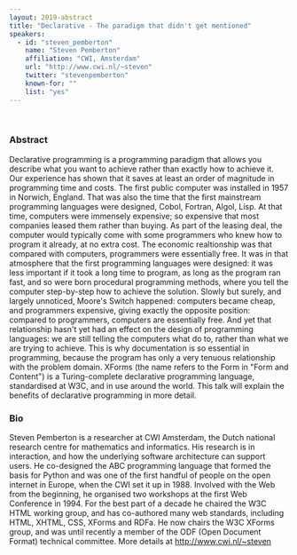 ```yaml
---
layout: 2019-abstract
title: "Declarative - The paradigm that didn't get mentioned"
speakers:
  - id: "steven_pemberton"
    name: "Steven Pemberton"
    affiliation: "CWI, Amsterdam"
    url: "http://www.cwi.nl/~steven"
    twitter: "stevenpemberton"
    known-for: ""
    list: "yes"
---
```


<br/>

### Abstract

Declarative programming is a programming paradigm that allows you describe what you want to achieve rather than exactly how to achieve it. Our experience has shown that it saves at least an order of magnitude in programming time and costs. The first public computer was installed in 1957 in Norwich, England. That was also the time that the first mainstream programming languages were designed, Cobol, Fortran, Algol, Lisp. At that time, computers were immensely expensive; so expensive that most companies leased them rather than buying. As part of the leasing deal, the computer would typically come with some programmers who knew how to program it already, at no extra cost. The economic realtionship was that compared with computers, programmers were essentially free.  It was in that atmosphere that the first programming languages were designed: it was less important if it took a long time to program, as long as the program ran fast, and so were born procedural programming methods, where you tell the computer step-by-step how to achieve the solution. Slowly but surely, and largely unnoticed, Moore's Switch happened: computers became cheap, and programmers expensive, giving exactly the opposite position: compared to programmers, computers are essentially free. And yet that relationship hasn't yet had an effect on the design of programming languages: we are still telling the computers what do to, rather than what we are trying to achieve. This is why documentation is so essential in programming, because the program has only a very tenuous relationship with the problem domain. XForms (the name refers to the Form in "Form and Content") is a Turing-complete declarative programming language, standardised at W3C, and in use around the world. This talk will explain the benefits of declarative programming in more detail.

### Bio

Steven Pemberton is a researcher at CWI Amsterdam, the Dutch national research centre for mathematics and informatics. His research is in interaction, and how the underlying software architecture can support users. He co-designed the ABC programming language that formed the basis for Python and was one of the first handful of people on the open internet in Europe, when the CWI set it up in 1988. Involved with the Web from the beginning, he organised two workshops at the first Web Conference in 1994. For the best part of a decade he chaired the W3C HTML working group, and has co-authored many web standards, including HTML, XHTML, CSS, XForms and RDFa. He now chairs the W3C XForms group, and was until recently a member of the ODF (Open Document Format) technical committee. More details at http://www.cwi.nl/~steven

